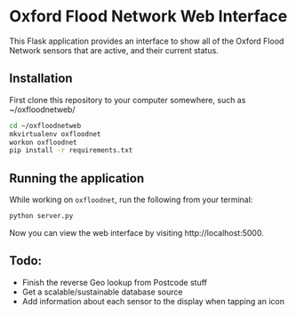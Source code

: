 # Oxford Flood Network Web Interface

This Flask application provides an interface to show all of the Oxford Flood Network sensors that are active, and their current status.

## Installation

First clone this repository to your computer somewhere, such as ~/oxfloodnetweb/

```bash
cd ~/oxfloodnetweb
mkvirtualenv oxfloodnet
workon oxfloodnet
pip install -r requirements.txt
```

## Running the application

While working on `oxfloodnet`, run the following from your terminal:

```bash
python server.py
```

Now you can view the web interface by visiting http://localhost:5000.


## Todo:

- Finish the reverse Geo lookup from Postcode stuff
- Get a scalable/sustainable database source
- Add information about each sensor to the display when tapping an icon
